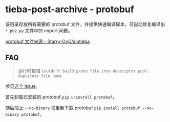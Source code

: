 # tieba-post-archive - protobuf

该目录存放所有需要的 protobuf 文件，并提供快速编译脚本，可自动修复编译出 `*_pb2.py` 文件中的 import 问题。

[protobuf 文件来源 - Starry-OvO/aiotieba](https://github.com/Starry-OvO/aiotieba/tree/master/aiotieba/client/_protobuf)

## FAQ

> 运行时报错 `Couldn't build proto file into descriptor pool: duplicate file name`

参见[这个 issue](https://github.com/ValvePython/csgo/issues/8)。

首先卸载已安装的 protobuf `pip uninstall protobuf`，

随后加上 `--no-binary` 项重新下载 protobuf `pip install protobuf --no-binary protobuf`。
